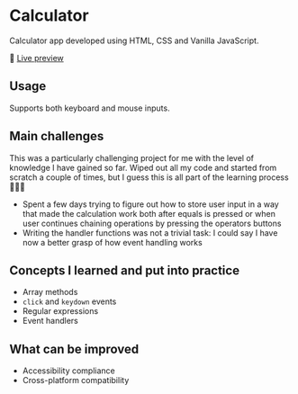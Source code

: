 # Calculator

Calculator app developed using HTML, CSS and Vanilla JavaScript.

🔗 [Live preview](https://thaysmartinez.github.io/calculator/)

## Usage

Supports both keyboard and mouse inputs.

## Main challenges

This was a particularly challenging project for me with the level of knowledge I
have gained so far. Wiped out all my code and started from scratch a couple of
times, but I guess this is all part of the learning process 🤷🏻‍♀️

- Spent a few days trying to figure out how to store user input in a way that
  made the calculation work both after equals is pressed or when user continues
  chaining operations by pressing the operators buttons
- Writing the handler functions was not a trivial task: I could say I have now a
  better grasp of how event handling works

## Concepts I learned and put into practice

- Array methods
- `click` and `keydown` events
- Regular expressions
- Event handlers

## What can be improved

- Accessibility compliance
- Cross-platform compatibility
